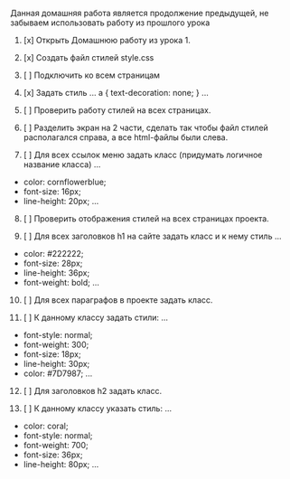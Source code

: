 Данная домашняя работа является продолжение предыдущей, не забываем использовать работу из прошлого урока

1. [x] Открыть Домашнюю работу из урока 1.

2. [x] Создать файл стилей style.css

3. [ ] Подключить ко всем страницам

4. [x] Задать стиль
...
a {
text-decoration: none;
}
...

5. [ ] Проверить работу стилей на всех страницах.

6. [ ] Разделить экран на 2 части, сделать так чтобы файл стилей располагался справа, а все html-файлы были слева.

7. [ ] Для всех ссылок меню задать класс (придумать логичное название класса)
...
* color: cornflowerblue;
* font-size: 16px;
* line-height: 20px;
...
8. [ ] Проверить отображения стилей на всех страницах проекта.

9. [ ] Для всех заголовков h1 на сайте задать класс и к нему стиль
...
* color: #222222;
* font-size: 28px;
* line-height: 36px;
* font-weight: bold;
...
10. [ ] Для всех параграфов в проекте задать класс.

11. [ ] К данному классу задать стили:
...
* font-style: normal;
* font-weight: 300;
* font-size: 18px;
* line-height: 30px;
* color: #7D7987;
...
12. [ ] Для заголовков h2 задать класс.

13. [ ] К данному классу указать стиль:
...
* color: coral;
* font-style: normal;
* font-weight: 700;
* font-size: 36px;
* line-height: 80px;
...